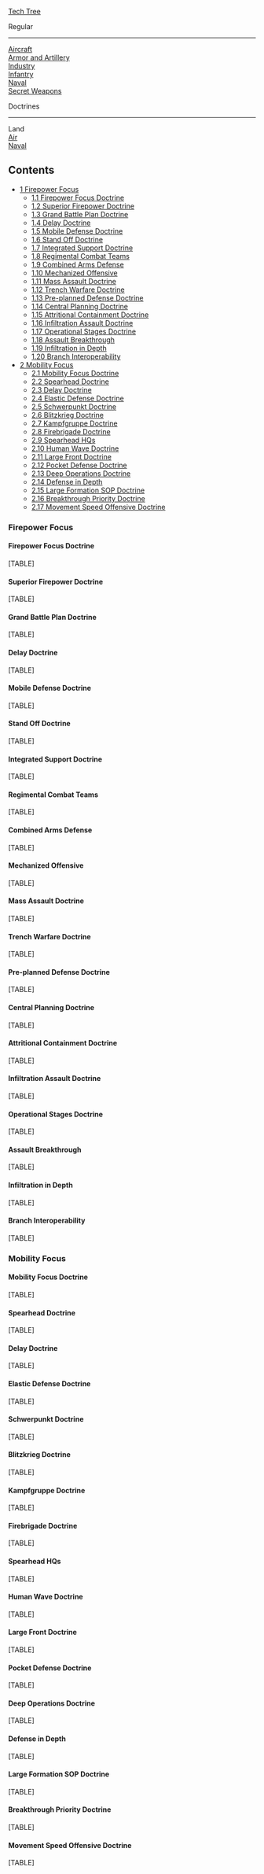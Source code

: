 [Tech Tree](/wiki/Tech_Tree "Tech Tree")

Regular

------------------------------------------------------------------------

[Aircraft](/wiki/Aircraft_Tech_Tree "Aircraft Tech Tree")  
[Armor and
Artillery](/wiki/Armor_and_Artillery_Tech_Tree "Armor and Artillery Tech Tree")  
[Industry](/wiki/Industry_Tech_Tree "Industry Tech Tree")  
[Infantry](/wiki/Infantry_Tech_Tree "Infantry Tech Tree")  
[Naval](/wiki/Naval_Tech_Tree "Naval Tech Tree")  
[Secret
Weapons](/wiki/Secret_Weapons_Tech_Tree "Secret Weapons Tech Tree")

Doctrines

------------------------------------------------------------------------

Land  
[Air](/wiki/Air_Doctrine_Tech_Tree "Air Doctrine Tech Tree")  
[Naval](/wiki/Naval_Doctrine_Tech_Tree "Naval Doctrine Tech Tree")

## Contents

-   [ 1 Firepower Focus ](#Firepower_Focus)
    -   [ 1.1 Firepower Focus Doctrine ](#Firepower_Focus_Doctrine)
    -   [ 1.2 Superior Firepower Doctrine
        ](#Superior_Firepower_Doctrine)
    -   [ 1.3 Grand Battle Plan Doctrine ](#Grand_Battle_Plan_Doctrine)
    -   [ 1.4 Delay Doctrine ](#Delay_Doctrine)
    -   [ 1.5 Mobile Defense Doctrine ](#Mobile_Defense_Doctrine)
    -   [ 1.6 Stand Off Doctrine ](#Stand_Off_Doctrine)
    -   [ 1.7 Integrated Support Doctrine
        ](#Integrated_Support_Doctrine)
    -   [ 1.8 Regimental Combat Teams ](#Regimental_Combat_Teams)
    -   [ 1.9 Combined Arms Defense ](#Combined_Arms_Defense)
    -   [ 1.10 Mechanized Offensive ](#Mechanized_Offensive)
    -   [ 1.11 Mass Assault Doctrine ](#Mass_Assault_Doctrine)
    -   [ 1.12 Trench Warfare Doctrine ](#Trench_Warfare_Doctrine)
    -   [ 1.13 Pre-planned Defense Doctrine
        ](#Pre-planned_Defense_Doctrine)
    -   [ 1.14 Central Planning Doctrine ](#Central_Planning_Doctrine)
    -   [ 1.15 Attritional Containment Doctrine
        ](#Attritional_Containment_Doctrine)
    -   [ 1.16 Infiltration Assault Doctrine
        ](#Infiltration_Assault_Doctrine)
    -   [ 1.17 Operational Stages Doctrine
        ](#Operational_Stages_Doctrine)
    -   [ 1.18 Assault Breakthrough ](#Assault_Breakthrough)
    -   [ 1.19 Infiltration in Depth ](#Infiltration_in_Depth)
    -   [ 1.20 Branch Interoperability ](#Branch_Interoperability)
-   [ 2 Mobility Focus ](#Mobility_Focus)
    -   [ 2.1 Mobility Focus Doctrine ](#Mobility_Focus_Doctrine)
    -   [ 2.2 Spearhead Doctrine ](#Spearhead_Doctrine)
    -   [ 2.3 Delay Doctrine ](#Delay_Doctrine_2)
    -   [ 2.4 Elastic Defense Doctrine ](#Elastic_Defense_Doctrine)
    -   [ 2.5 Schwerpunkt Doctrine ](#Schwerpunkt_Doctrine)
    -   [ 2.6 Blitzkrieg Doctrine ](#Blitzkrieg_Doctrine)
    -   [ 2.7 Kampfgruppe Doctrine ](#Kampfgruppe_Doctrine)
    -   [ 2.8 Firebrigade Doctrine ](#Firebrigade_Doctrine)
    -   [ 2.9 Spearhead HQs ](#Spearhead_HQs)
    -   [ 2.10 Human Wave Doctrine ](#Human_Wave_Doctrine)
    -   [ 2.11 Large Front Doctrine ](#Large_Front_Doctrine)
    -   [ 2.12 Pocket Defense Doctrine ](#Pocket_Defense_Doctrine)
    -   [ 2.13 Deep Operations Doctrine ](#Deep_Operations_Doctrine)
    -   [ 2.14 Defense in Depth ](#Defense_in_Depth)
    -   [ 2.15 Large Formation SOP Doctrine
        ](#Large_Formation_SOP_Doctrine)
    -   [ 2.16 Breakthrough Priority Doctrine
        ](#Breakthrough_Priority_Doctrine)
    -   [ 2.17 Movement Speed Offensive Doctrine
        ](#Movement_Speed_Offensive_Doctrine)

###  Firepower Focus 

####  Firepower Focus Doctrine 

[TABLE]

####  Superior Firepower Doctrine 

[TABLE]

####  Grand Battle Plan Doctrine 

[TABLE]

####  Delay Doctrine 

[TABLE]

####  Mobile Defense Doctrine 

[TABLE]

####  Stand Off Doctrine 

[TABLE]

####  Integrated Support Doctrine 

[TABLE]

####  Regimental Combat Teams 

[TABLE]

####  Combined Arms Defense 

[TABLE]

####  Mechanized Offensive 

[TABLE]

####  Mass Assault Doctrine 

[TABLE]

####  Trench Warfare Doctrine 

[TABLE]

####  Pre-planned Defense Doctrine 

[TABLE]

####  Central Planning Doctrine 

[TABLE]

####  Attritional Containment Doctrine 

[TABLE]

####  Infiltration Assault Doctrine 

[TABLE]

####  Operational Stages Doctrine 

[TABLE]

####  Assault Breakthrough 

[TABLE]

####  Infiltration in Depth 

[TABLE]

####  Branch Interoperability 

[TABLE]

###  Mobility Focus 

####  Mobility Focus Doctrine 

[TABLE]

####  Spearhead Doctrine 

[TABLE]

####  Delay Doctrine 

[TABLE]

####  Elastic Defense Doctrine 

[TABLE]

####  Schwerpunkt Doctrine 

[TABLE]

####  Blitzkrieg Doctrine 

[TABLE]

####  Kampfgruppe Doctrine 

[TABLE]

####  Firebrigade Doctrine 

[TABLE]

####  Spearhead HQs 

[TABLE]

####  Human Wave Doctrine 

[TABLE]

####  Large Front Doctrine 

[TABLE]

####  Pocket Defense Doctrine 

[TABLE]

####  Deep Operations Doctrine 

[TABLE]

####  Defense in Depth 

[TABLE]

####  Large Formation SOP Doctrine 

[TABLE]

####  Breakthrough Priority Doctrine 

[TABLE]

####  Movement Speed Offensive Doctrine 

[TABLE]
